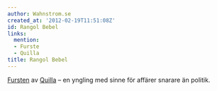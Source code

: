 ```yaml
---
author: Wahnstrom.se
created_at: '2012-02-19T11:51:08Z'
id: Rangol Bebel
links:
  mention:
  - Furste
  - Quilla
title: Rangol Bebel
---
```


[Fursten] av [Quilla] – en yngling med sinne för affärer snarare än politik.

  [Fursten]: Furste
  [Quilla]: Quilla